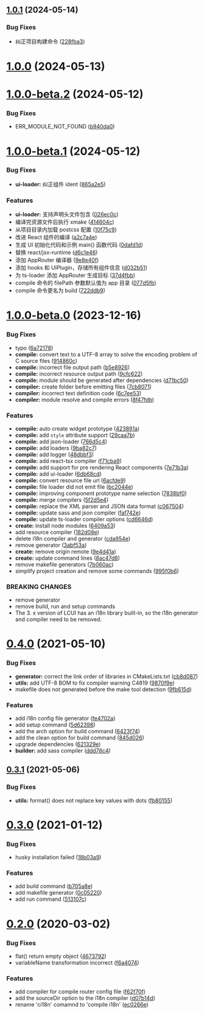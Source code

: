 ## [1.0.1](https://github.com/lc-ui/lcui-cli/compare/v1.0.0...v1.0.1) (2024-05-14)


### Bug Fixes

* 纠正项目构建命令 ([228fba3](https://github.com/lc-ui/lcui-cli/commit/228fba3d8dadfb4674331a33adfd8c5e228aad04))



# [1.0.0](https://github.com/lc-ui/lcui-cli/compare/v1.0.0-beta.2...v1.0.0) (2024-05-13)



# [1.0.0-beta.2](https://github.com/lc-ui/lcui-cli/compare/v1.0.0-beta.1...v1.0.0-beta.2) (2024-05-12)


### Bug Fixes

* ERR_MODULE_NOT_FOUND ([b940da0](https://github.com/lc-ui/lcui-cli/commit/b940da0bc40a8ffcc014733769975ced803db673))



# [1.0.0-beta.1](https://github.com/lc-ui/lcui-cli/compare/v1.0.0-beta.0...v1.0.0-beta.1) (2024-05-12)


### Bug Fixes

* **ui-loader:** 纠正组件 ident ([865a2e5](https://github.com/lc-ui/lcui-cli/commit/865a2e544ab56fb6f240d1da90e08468890acd30))


### Features

* **ui-loader:** 支持声明头文件包含 ([026ec0c](https://github.com/lc-ui/lcui-cli/commit/026ec0c31c81b3f774efae59d34caf808ed836af))
* 编译完资源文件后执行 xmake ([414604c](https://github.com/lc-ui/lcui-cli/commit/414604c9c0e331c63bebe4c03fcca48d705421df))
* 从项目目录内加载 postcss 配置 ([10f75c9](https://github.com/lc-ui/lcui-cli/commit/10f75c948b5fa94e9302e6058d3efd02c313a74f))
* 改进 React 组件的编译 ([a2c7a4e](https://github.com/lc-ui/lcui-cli/commit/a2c7a4e61802c945b4336f38eb2dda016f52e5de))
* 生成 UI 初始化代码和示例 main() 函数代码 ([0dafd1d](https://github.com/lc-ui/lcui-cli/commit/0dafd1dbcf37e4aa31dd129906d36a487b2200da))
* 替换 react/jsx-runtime ([d6c1e46](https://github.com/lc-ui/lcui-cli/commit/d6c1e467e43f5db815bb6feaf290f4b374b869ef))
* 添加 AppRouter 编译器 ([9e8e40f](https://github.com/lc-ui/lcui-cli/commit/9e8e40f178923e8cc2ddf2aeec00baa29f537f57))
* 添加 hooks 和 UIPlugin，存储所有组件信息 ([d032b51](https://github.com/lc-ui/lcui-cli/commit/d032b51b58ad86252fffeebbcff3a50a643071a5))
* 为 ts-loader 添加 AppRouter 生成目标 ([37d4fbb](https://github.com/lc-ui/lcui-cli/commit/37d4fbbaa754a543c55e3fd4898e5b17d20f6973))
* compile 命令的 filePath 参数默认值为 app 目录 ([077d5fb](https://github.com/lc-ui/lcui-cli/commit/077d5fbd9ac8c290f4b710bc2ac6a96f8d7bf364))
* compile 命令更名为 build ([722ddb9](https://github.com/lc-ui/lcui-cli/commit/722ddb9f53bc01e9e08e823567d93b642231ed2c))



# [1.0.0-beta.0](https://github.com/lc-ui/lcui-cli/compare/v0.4.0...v1.0.0-beta.0) (2023-12-16)


### Bug Fixes

* typo ([6a72178](https://github.com/lc-ui/lcui-cli/commit/6a72178f68ef27c688e27442e6a25d8f21a93421))
* **compile:** convert text to a UTF-8 array to solve the encoding problem of C source files ([914860c](https://github.com/lc-ui/lcui-cli/commit/914860c1d733878ad4a69faaaef70e1100022f99))
* **compile:** incorrect file output path ([b5e8926](https://github.com/lc-ui/lcui-cli/commit/b5e892616dc6bdae338db9427d9b7e33d1ec40ea))
* **compile:** incorrect resource output path ([9cfc622](https://github.com/lc-ui/lcui-cli/commit/9cfc62290a838efe3ca4459399edf180f73ce484))
* **compile:** module should be generated after dependencies ([d71bc50](https://github.com/lc-ui/lcui-cli/commit/d71bc50b714a9ed6b6a6364d43002a8dee21eff9))
* **compiler:** create folder before emitting files ([7cb8071](https://github.com/lc-ui/lcui-cli/commit/7cb80711e064fda66ee491ec6e882a13992c0e4a))
* **compiler:** incorrect text definition code ([6c7ee53](https://github.com/lc-ui/lcui-cli/commit/6c7ee539b47668f7bcb2686a8c79cd2901f87b27))
* **compiler:** module resolve and compile errors ([8f47fdb](https://github.com/lc-ui/lcui-cli/commit/8f47fdb6a1860f01f81aa88e792338c73251238c))


### Features

* **compile:**  auto create widget prototype ([423891a](https://github.com/lc-ui/lcui-cli/commit/423891ac30cbffbdf6a0bb86e75fde4d0f62b279))
* **compile:** add `style` attribute support ([29caa7b](https://github.com/lc-ui/lcui-cli/commit/29caa7b40f410d83e894421644a42ff401ba0c5b))
* **compile:** add json-loader ([766d5c4](https://github.com/lc-ui/lcui-cli/commit/766d5c4fccd613d0946bb5188776052411e5378c))
* **compile:** add loaders ([9ba82c7](https://github.com/lc-ui/lcui-cli/commit/9ba82c76cbc841fe4e0ca63c45fe199100b10edb))
* **compile:** add logger ([48dbbf3](https://github.com/lc-ui/lcui-cli/commit/48dbbf3c8347f4241a5af1af8445032fa582fcdf))
* **compile:** add react-tsx compiler ([f71cba9](https://github.com/lc-ui/lcui-cli/commit/f71cba96b2643989bfa462d0299573d80971dd80))
* **compile:** add support for pre rendering React components ([7e71b3a](https://github.com/lc-ui/lcui-cli/commit/7e71b3a410302d39f9434c5c20b574a3f105f2f7))
* **compile:** add ui-loader ([6db68cd](https://github.com/lc-ui/lcui-cli/commit/6db68cd1b386b3523b549688ed36823fd648fef6))
* **compile:** convert resource file url ([6acfde9](https://github.com/lc-ui/lcui-cli/commit/6acfde96f678b4c9ae4d5f590772635036ea7ba4))
* **compile:** file loader did not emit file ([bc2044e](https://github.com/lc-ui/lcui-cli/commit/bc2044ed8619e119ae6071502056eb70ad4f2170))
* **compile:** improving component prototype name selection ([7838bf0](https://github.com/lc-ui/lcui-cli/commit/7838bf0669ecf81654a76085b2f288ad33de75f1))
* **compile:** merge compilers ([5f2d5e4](https://github.com/lc-ui/lcui-cli/commit/5f2d5e42adc208d388f9dee9ad0f526bc2fb9d53))
* **compile:** replace the XML parser and JSON data format ([c067504](https://github.com/lc-ui/lcui-cli/commit/c067504e6e47df1c1d84970b0945f39653859523))
* **compile:** update sass and json compiler ([faf742e](https://github.com/lc-ui/lcui-cli/commit/faf742e51a6630c3bcff1ac6714d8677de66ef0d))
* **compile:** update ts-loader compiler options ([cd6646d](https://github.com/lc-ui/lcui-cli/commit/cd6646d044094d3c683bdfa06030977e1b6c7d59))
* **create:** install node modules ([6409a53](https://github.com/lc-ui/lcui-cli/commit/6409a5302ef2165084661653116534b17d829b4e))
* add resource compiler ([182d08e](https://github.com/lc-ui/lcui-cli/commit/182d08ecf751207534dacccaf288b7624b282938))
* delete i18n compiler and generator ([cda954e](https://github.com/lc-ui/lcui-cli/commit/cda954ec145485627f1a8429070ca67a4bb04adc))
* remove generator ([3abf53a](https://github.com/lc-ui/lcui-cli/commit/3abf53aebabe5b6369a58cc58d60fc01982e6f0c))
* **create:** remove origin remote ([9e4d41a](https://github.com/lc-ui/lcui-cli/commit/9e4d41a021da65449d324d02f77ca65b86429e2c))
* **create:** update command lines ([8ac47d8](https://github.com/lc-ui/lcui-cli/commit/8ac47d89c777dbfb4b87f60ef68191a9ac932778))
* remove makefile generators ([7b060ac](https://github.com/lc-ui/lcui-cli/commit/7b060ac18f508339f874b259671ea360d7cc313a))
* simplify project creation and remove some commands ([995f0b6](https://github.com/lc-ui/lcui-cli/commit/995f0b6b4704e69894dc67ce4a2c8410a2cf4498))


### BREAKING CHANGES

* remove generator
* remove build, run and setup commands
* The 3. x version of LCUI has an i18n library built-in, so the i18n generator and compiler need to be removed.



# [0.4.0](https://github.com/lc-ui/lcui-cli/compare/v0.3.1...v0.4.0) (2021-05-10)


### Bug Fixes

* **generator:** correct the link order of libraries in CMakeLists.txt ([cb8d087](https://github.com/lc-ui/lcui-cli/commit/cb8d087554bbd4ed3503bb4d64816ccd2436f4e2))
* **utils:** add UTF-8 BOM to fix compiler warning C4819 ([9870f9e](https://github.com/lc-ui/lcui-cli/commit/9870f9edf8fb51aa41872f6a0183af3afe91bfb0))
* makefile does not generated before the make tool detection ([9fb615d](https://github.com/lc-ui/lcui-cli/commit/9fb615da3c3429a6b834ed8190dbd2d8fbec223e))


### Features

* add i18n config file generator ([fe4702a](https://github.com/lc-ui/lcui-cli/commit/fe4702a5ba05ed81759ff0796f3db96a5beecd65))
* add setup command ([5d62398](https://github.com/lc-ui/lcui-cli/commit/5d62398f5965a98864dc171dde1aa4fcacb6297e))
* add the arch option for build command ([6423f74](https://github.com/lc-ui/lcui-cli/commit/6423f74bb47fbc891ccd89378ee1acccb4b95be7))
* add the clean option for build command ([845d026](https://github.com/lc-ui/lcui-cli/commit/845d026e68aaca43a4e1b82ebcb45e83e4b19058))
* upgrade dependencies ([621329e](https://github.com/lc-ui/lcui-cli/commit/621329e48807dbeaef6b95b34b89b44ac4d04619))
* **builder:** add sass compiler ([ddd78c4](https://github.com/lc-ui/lcui-cli/commit/ddd78c40e05653a28ab83d3f696eab73de9e4995))



## [0.3.1](https://github.com/lc-ui/lcui-cli/compare/v0.3.0...v0.3.1) (2021-05-06)


### Bug Fixes

* **utils:** format() does not replace key values with dots ([fb80155](https://github.com/lc-ui/lcui-cli/commit/fb801553ab6b3fad74253d8e84468ede5129327c))



# [0.3.0](https://github.com/lc-ui/lcui-cli/compare/v0.2.0...v0.3.0) (2021-01-12)


### Bug Fixes

* husky installation failed ([18b03a9](https://github.com/lc-ui/lcui-cli/commit/18b03a90645eb266bb7a558f93c27a5824cef3fb))


### Features

* add build command ([b705a8e](https://github.com/lc-ui/lcui-cli/commit/b705a8e78821eab6f2f85040c369e4c206b80af3))
* add makefile generator ([0c05220](https://github.com/lc-ui/lcui-cli/commit/0c052200372cb3e1fddba783c9b66629cdfd63d6))
* add run command ([513107c](https://github.com/lc-ui/lcui-cli/commit/513107c8e5b9c4848bcdd0be220bc703639a9a23))



# [0.2.0](https://github.com/lc-ui/lcui-cli/compare/v0.1.0...v0.2.0) (2020-03-02)


### Bug Fixes

* flat() return empty object ([4673792](https://github.com/lc-ui/lcui-cli/commit/4673792))
* variableName transformation incorrect ([f6a4074](https://github.com/lc-ui/lcui-cli/commit/f6a4074))


### Features

* add compiler for compile router config file ([f62f70f](https://github.com/lc-ui/lcui-cli/commit/f62f70f))
* add the sourceDir option to the i18n compiler ([d07b14d](https://github.com/lc-ui/lcui-cli/commit/d07b14d))
* rename 'ci18n' comamnd to 'compile i18n' ([ec0266e](https://github.com/lc-ui/lcui-cli/commit/ec0266e))



